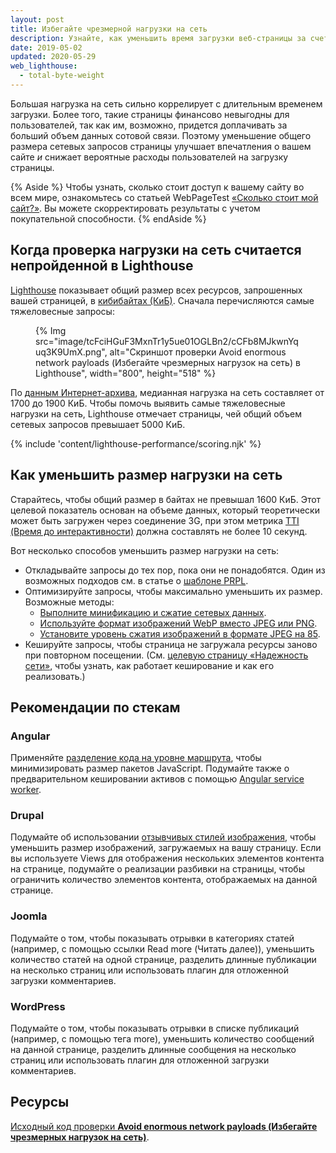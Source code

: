 ```yaml
---
layout: post
title: Избегайте чрезмерной нагрузки на сеть
description: Узнайте, как уменьшить время загрузки веб-страницы за счет уменьшения общего размера файлов ресурсов, которые вы предоставляете пользователям.
date: 2019-05-02
updated: 2020-05-29
web_lighthouse:
  - total-byte-weight
---
```


Большая нагрузка на сеть сильно коррелирует с длительным временем загрузки. Более того, такие страницы финансово невыгодны для пользователей, так как им, возможно, придется доплачивать за больший объем данных сотовой связи. Поэтому уменьшение общего размера сетевых запросов страницы улучшает впечатления о вашем сайте *и* снижает вероятные расходы пользователей на загрузку страницы.

{% Aside %} Чтобы узнать, сколько стоит доступ к вашему сайту во всем мире, ознакомьтесь со статьей WebPageTest [«Сколько стоит мой сайт?»](https://whatdoesmysitecost.com/). Вы можете скорректировать результаты с учетом покупательной способности. {% endAside %}

## Когда проверка нагрузки на сеть считается непройденной в Lighthouse

[Lighthouse](https://developers.google.com/web/tools/lighthouse/) показывает общий размер всех ресурсов, запрошенных вашей страницей, в [кибибайтах (КиБ)](https://en.wikipedia.org/wiki/Kibibyte). Сначала перечисляются самые тяжеловесные запросы:

<figure>{% Img src="image/tcFciHGuF3MxnTr1y5ue01OGLBn2/cCFb8MJkwnYquq3K9UmX.png", alt="Скриншот проверки Avoid enormous network payloads (Избегайте чрезмерных нагрузок на сеть) в Lighthouse", width="800", height="518" %}</figure>

По [данным Интернет-архива](https://httparchive.org/reports/state-of-the-web?start=latest#bytesTotal), медианная нагрузка на сеть составляет от 1700 до 1900 КиБ. Чтобы помочь выявить самые тяжеловесные нагрузки на сеть, Lighthouse отмечает страницы, чей общий объем сетевых запросов превышает 5000 КиБ.

{% include 'content/lighthouse-performance/scoring.njk' %}

## Как уменьшить размер нагрузки на сеть

Старайтесь, чтобы общий размер в байтах не превышал 1600 КиБ. Этот целевой показатель основан на объеме данных, который теоретически может быть загружен через соединение 3G, при этом метрика [TTI (Время до интерактивности)](/interactive) должна составлять не более 10 секунд.

Вот несколько способов уменьшить размер нагрузки на сеть:

- Откладывайте запросы до тех пор, пока они не понадобятся. Один из возможных подходов см. в статье о [шаблоне PRPL](/apply-instant-loading-with-prpl).
- Оптимизируйте запросы, чтобы максимально уменьшить их размер. Возможные методы:
    - [Выполните минификацию и сжатие сетевых данных](/reduce-network-payloads-using-text-compression).
    - [Используйте формат изображений WebP вместо JPEG или PNG](/serve-images-webp).
    - [Установите уровень сжатия изображений в формате JPEG на 85](/use-imagemin-to-compress-images).
- Кешируйте запросы, чтобы страница не загружала ресурсы заново при повторном посещении. (См. [целевую страницу «Надежность сети»](/reliable), чтобы узнать, как работает кеширование и как его реализовать.)

## Рекомендации по стекам

### Angular

Применяйте [разделение кода на уровне маршрута](/route-level-code-splitting-in-angular/), чтобы минимизировать размер пакетов JavaScript. Подумайте также о предварительном кешировании активов с помощью [Angular service worker](/precaching-with-the-angular-service-worker/).

### Drupal

Подумайте об использовании [отзывчивых стилей изображения](https://www.drupal.org/docs/8/mobile-guide/responsive-images-in-drupal-8), чтобы уменьшить размер изображений, загружаемых на вашу страницу. Если вы используете Views для отображения нескольких элементов контента на странице, подумайте о реализации разбивки на страницы, чтобы ограничить количество элементов контента, отображаемых на данной странице.

### Joomla

Подумайте о том, чтобы показывать отрывки в категориях статей (например, с помощью ссылки Read more (Читать далее)), уменьшить количество статей на одной странице, разделить длинные публикации на несколько страниц или использовать плагин для отложенной загрузки комментариев.

### WordPress

Подумайте о том, чтобы показывать отрывки в списке публикаций (например, с помощью тега more), уменьшить количество сообщений на данной странице, разделить длинные сообщения на несколько страниц или использовать плагин для отложенной загрузки комментариев.

## Ресурсы

[Исходный код проверки **Avoid enormous network payloads (Избегайте чрезмерных нагрузок на сеть)**](https://github.com/GoogleChrome/lighthouse/blob/master/lighthouse-core/audits/byte-efficiency/total-byte-weight.js).
